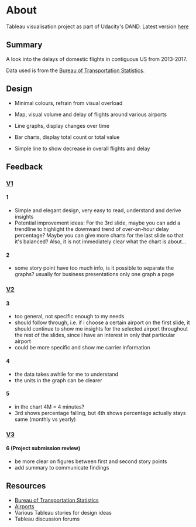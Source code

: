 # About

Tableau visualisation project as part of Udacity's DAND.
Latest version [here](https://public.tableau.com/profile/jabez.tay#!/vizhome/ContiguousUSFlightsv4/ContiguousUSFlights2013-2017)

## Summary

A look into the delays of domestic flights in contiguous US from 2013-2017.

Data used is from the [Bureau of Transportation Statistics](https://www.transtats.bts.gov/DL_SelectFields.asp?Table_ID=236).

## Design

- Minimal colours, refrain from visual overload

- Map, visual volume and delay of flights around various airports

- Line graphs, display changes over time

- Bar charts, display total count or total value

- Simple line to show decrease in overall flights and delay

## Feedback

### [V1](https://public.tableau.com/profile/jabez.tay#!/vizhome/ContiguousUSFlightsv1/ContiguousUSFlights2013-2017)

#### 1

- Simple and elegant design, very easy to read, understand and derive insights
- Potential improvement ideas: For the 3rd slide, maybe you can add a trendline to highlight the downward trend of over-an-hour delay percentage? Maybe you can give more charts for the last slide so that it's balanced? Also, it is not immediately clear what the chart is about...

#### 2

- some story point have too much info, is it possible to separate the graphs? usually for business presentations only one graph a page

### [V2](https://public.tableau.com/profile/jabez.tay#!/vizhome/ContiguousUSFlightsv2/ContiguousUSFlights2013-2017)

#### 3

- too general, not specific enough to my needs
- should follow through, i.e. if i choose a certain airport on the first slide, it should continue to show me insights for the selected airport throughout the rest of the slides, since i have an interest in only that particular airport
- could be more specific and show me carrier information

#### 4

- the data takes awhile for me to understand
- the units in the graph can be clearer

#### 5

- in the chart 4M = 4 minutes?
- 3rd shows percentage falling, but 4th shows percentage actually stays same (monthly vs yearly)

### [V3](https://public.tableau.com/profile/jabez.tay#!/vizhome/ContiguousUSFlightsv3/ContiguousUSFlights2013-2017?publish=yes)

#### 6 (Project submission review)

- be more clear on figures between first and second story points
- add summary to communicate findings

## Resources

- [Bureau of Transportation Statistics](https://www.transtats.bts.gov/OT_Delay/OT_DelayCause1.asp)
- [Airports](http://osav-usdot.opendata.arcgis.com/datasets/0e872765538d499a883850e3f2ba0848_0)
- Various Tableau stories for design ideas
- Tableau discussion forums
